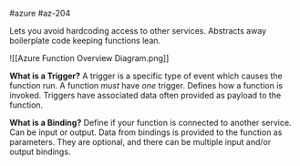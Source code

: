 #azure #az-204 

Lets you avoid hardcoding access to other services.
Abstracts away boilerplate code keeping functions lean.

![[Azure Function Overview Diagram.png]]

**What is a Trigger?**
A trigger is a specific type of event which causes the function run.
A function *must* have *one* trigger.
Defines how a function is invoked.
Triggers have associated data often provided as payload to the function.

**What is a Binding?**
Define if your function is connected to another service.
Can be input or output.
Data from bindings is provided to the function as parameters.
They are optional, and there can be multiple input and/or output bindings.